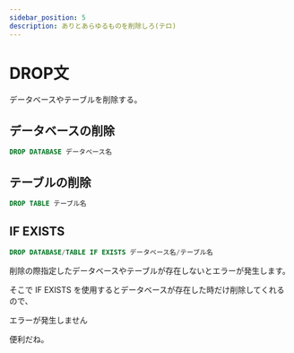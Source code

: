 ```yaml
---
sidebar_position: 5
description: ありとあらゆるものを削除しろ(テロ)
---
```


# DROP文

データベースやテーブルを削除する。

## データベースの削除
```sql
DROP DATABASE データベース名
```

## テーブルの削除
```sql
DROP TABLE テーブル名  
```


## IF EXISTS

```sql
DROP DATABASE/TABLE IF EXISTS データベース名/テーブル名
```

削除の際指定したデータベースやテーブルが存在しないとエラーが発生します。

そこで IF EXISTS を使用するとデータベースが存在した時だけ削除してくれるので、

エラーが発生しません

便利だね。